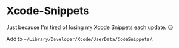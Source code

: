 # Xcode-Snippets

Just because I'm tired of losing my Xcode Snippets each update. 😒

Add to ```~/Library/Developer/Xcode/UserData/CodeSnippets/```.